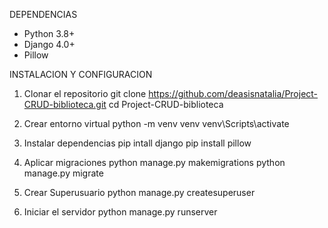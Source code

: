 DEPENDENCIAS
- Python 3.8+
- Django 4.0+
- Pillow


INSTALACION Y CONFIGURACION
1. Clonar el repositorio
  git clone https://github.com/deasisnatalia/Project-CRUD-biblioteca.git
  cd Project-CRUD-biblioteca

2. Crear entorno virtual
   python -m venv venv
   venv\Scripts\activate

3. Instalar dependencias
   pip intall django
   pip install pillow

4. Aplicar migraciones
   python manage.py makemigrations
   python manage.py migrate

5. Crear Superusuario
   python manage.py createsuperuser
   
6. Iniciar el servidor
   python manage.py runserver
